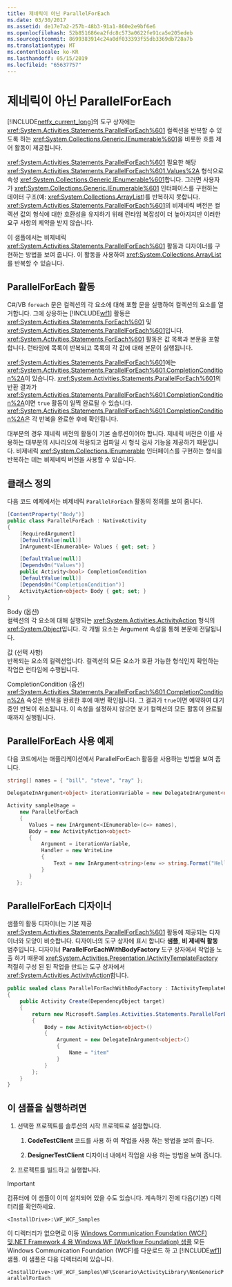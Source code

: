 ```yaml
---
title: 제네릭이 아닌 ParallelForEach
ms.date: 03/30/2017
ms.assetid: de17e7a2-257b-48b3-91a1-860e2e9bf6e6
ms.openlocfilehash: 52b851686ea2fdc8c573a0622fe91ca5e205edeb
ms.sourcegitcommit: 8699383914c24a0df033393f55db3369db728a7b
ms.translationtype: MT
ms.contentlocale: ko-KR
ms.lasthandoff: 05/15/2019
ms.locfileid: "65637757"
---
```

# <a name="non-generic-parallelforeach"></a>제네릭이 아닌 ParallelForEach

[!INCLUDE[netfx_current_long](../../../../includes/netfx-current-long-md.md)]의 도구 상자에는 <xref:System.Activities.Statements.ParallelForEach%601> 컬렉션을 반복할 수 있도록 하는 <xref:System.Collections.Generic.IEnumerable%601>을 비롯한 흐름 제어 활동이 제공됩니다.

<xref:System.Activities.Statements.ParallelForEach%601> 필요한 해당 <xref:System.Activities.Statements.ParallelForEach%601.Values%2A> 형식으로 속성 <xref:System.Collections.Generic.IEnumerable%601>합니다. 그러면 사용자가 <xref:System.Collections.Generic.IEnumerable%601> 인터페이스를 구현하는 데이터 구조(예: <xref:System.Collections.ArrayList>)를 반복하지 못합니다. <xref:System.Activities.Statements.ParallelForEach%601>의 비제네릭 버전은 컬렉션 값의 형식에 대한 호환성을 유지하기 위해 런타임 복잡성이 더 높아지지만 이러한 요구 사항의 제약을 받지 않습니다.

이 샘플에서는 비제네릭 <xref:System.Activities.Statements.ParallelForEach%601> 활동과 디자이너를 구현하는 방법을 보여 줍니다. 이 활동을 사용하여 <xref:System.Collections.ArrayList>를 반복할 수 있습니다.

## <a name="parallelforeach-activity"></a>ParallelForEach 활동

C#/VB `foreach` 문은 컬렉션의 각 요소에 대해 포함 문을 실행하여 컬렉션의 요소를 열거합니다. 그에 상응하는 [!INCLUDE[wf1](../../../../includes/wf1-md.md)] 활동은 <xref:System.Activities.Statements.ForEach%601> 및 <xref:System.Activities.Statements.ParallelForEach%601>입니다. <xref:System.Activities.Statements.ForEach%601> 활동은 값 목록과 본문을 포함합니다. 런타임에 목록이 반복되고 목록의 각 값에 대해 본문이 실행됩니다.

<xref:System.Activities.Statements.ParallelForEach%601>에는 <xref:System.Activities.Statements.ParallelForEach%601.CompletionCondition%2A>이 있습니다. <xref:System.Activities.Statements.ParallelForEach%601>의 반환 결과가 <xref:System.Activities.Statements.ParallelForEach%601.CompletionCondition%2A>이면 `true` 활동이 일찍 완료될 수 있습니다. <xref:System.Activities.Statements.ParallelForEach%601.CompletionCondition%2A>은 각 반복을 완료한 후에 확인됩니다.

대부분의 경우 제네릭 버전의 활동이 기본 솔루션이어야 합니다. 제네릭 버전은 이를 사용하는 대부분의 시나리오에 적용되고 컴파일 시 형식 검사 기능을 제공하기 때문입니다. 비제네릭 <xref:System.Collections.IEnumerable> 인터페이스를 구현하는 형식을 반복하는 데는 비제네릭 버전을 사용할 수 있습니다.

## <a name="class-definition"></a>클래스 정의

다음 코드 예제에서는 비제네릭 `ParallelForEach` 활동의 정의를 보여 줍니다.

```csharp
[ContentProperty("Body")]
public class ParallelForEach : NativeActivity
{
    [RequiredArgument]
    [DefaultValue(null)]
    InArgument<IEnumerable> Values { get; set; }

    [DefaultValue(null)]
    [DependsOn("Values")]
    public Activity<bool> CompletionCondition
    [DefaultValue(null)]
    [DependsOn("CompletionCondition")]
    ActivityAction<object> Body { get; set; }
}
```

Body (옵션) \
컬렉션의 각 요소에 대해 실행되는 <xref:System.Activities.ActivityAction> 형식의 <xref:System.Object>입니다. 각 개별 요소는 Argument 속성을 통해 본문에 전달됩니다.

값 (선택 사항) \
반복되는 요소의 컬렉션입니다. 컬렉션의 모든 요소가 호환 가능한 형식인지 확인하는 작업은 런타임에 수행됩니다.

CompletionCondition (옵션) \
<xref:System.Activities.Statements.ParallelForEach%601.CompletionCondition%2A> 속성은 반복을 완료한 후에 매번 확인됩니다. 그 결과가 `true`이면 예약하여 대기 중인 반복이 취소됩니다. 이 속성을 설정하지 않으면 분기 컬렉션의 모든 활동이 완료될 때까지 실행됩니다.

## <a name="example-of-using-parallelforeach"></a>ParallelForEach 사용 예제

다음 코드에서는 애플리케이션에서 ParallelForEach 활동을 사용하는 방법을 보여 줍니다.

```csharp
string[] names = { "bill", "steve", "ray" };

DelegateInArgument<object> iterationVariable = new DelegateInArgument<object>() { Name = "iterationVariable" };

Activity sampleUsage =
    new ParallelForEach
    {
       Values = new InArgument<IEnumerable>(c=> names),
       Body = new ActivityAction<object>
       {
           Argument = iterationVariable,
           Handler = new WriteLine
           {
               Text = new InArgument<string>(env => string.Format("Hello {0}",                                                               iterationVariable.Get(env)))
           }
       }
   };
```

## <a name="parallelforeach-designer"></a>ParallelForEach 디자이너

샘플의 활동 디자이너는 기본 제공 <xref:System.Activities.Statements.ParallelForEach%601> 활동에 제공되는 디자이너와 모양이 비슷합니다. 디자이너의 도구 상자에 표시 합니다 **샘플**, **비 제네릭 활동** 범주입니다. 디자이너 **ParallelForEachWithBodyFactory** 도구 상자에서 작업을 노출 하기 때문에 <xref:System.Activities.Presentation.IActivityTemplateFactory> 적절히 구성 된 된 작업을 만드는 도구 상자에서 <xref:System.Activities.ActivityAction>합니다.

```csharp
public sealed class ParallelForEachWithBodyFactory : IActivityTemplateFactory
{
    public Activity Create(DependencyObject target)
    {
        return new Microsoft.Samples.Activities.Statements.ParallelForEach()
        {
            Body = new ActivityAction<object>()
            {
                Argument = new DelegateInArgument<object>()
                {
                    Name = "item"
                }
            }
        };
    }
}
```

## <a name="to-run-the-sample"></a>이 샘플을 실행하려면

1. 선택한 프로젝트를 솔루션의 시작 프로젝트로 설정합니다.

    1. **CodeTestClient** 코드를 사용 하 여 작업을 사용 하는 방법을 보여 줍니다.

    2. **DesignerTestClient** 디자이너 내에서 작업을 사용 하는 방법을 보여 줍니다.

2. 프로젝트를 빌드하고 실행합니다.

> [!IMPORTANT]
> 컴퓨터에 이 샘플이 이미 설치되어 있을 수도 있습니다. 계속하기 전에 다음(기본) 디렉터리를 확인하세요.
>
> `<InstallDrive>:\WF_WCF_Samples`
>
> 이 디렉터리가 없으면로 이동 [Windows Communication Foundation (WCF) 및.NET Framework 4 용 Windows WF (Workflow Foundation) 샘플](https://go.microsoft.com/fwlink/?LinkId=150780) 모든 Windows Communication Foundation (WCF)를 다운로드 하 고 [!INCLUDE[wf1](../../../../includes/wf1-md.md)] 샘플. 이 샘플은 다음 디렉터리에 있습니다.
>
> `<InstallDrive>:\WF_WCF_Samples\WF\Scenario\ActivityLibrary\NonGenericParallelForEach`
